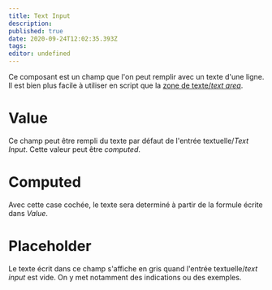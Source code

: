 ```yaml
---
title: Text Input
description: 
published: true
date: 2020-09-24T12:02:35.393Z
tags: 
editor: undefined
---
```


Ce composant est un champ que l'on peut remplir avec un texte d'une ligne. Il est bien plus facile à utiliser en script que la [zone de texte/*text area*](/system-builder/component/textarea).

# Value
Ce champ peut être rempli du texte par défaut de l'entrée textuelle/*Text Input*. Cette valeur peut être *computed*.

# Computed
Avec cette case cochée, le texte sera determiné à partir de la formule écrite dans *Value*.

# Placeholder
Le texte écrit dans ce champ s'affiche en gris quand l'entrée textuelle/*text input* est vide. On y met notamment des indications ou des exemples.

